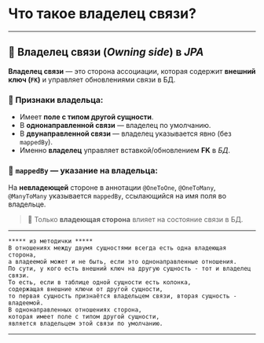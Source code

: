 # Что такое владелец связи?

---
## 🔗 Владелец связи (_Owning side_) в _JPA_
**Владелец связи** — это сторона ассоциации, которая содержит **внешний ключ (`FK`)** и управляет обновлениями связи в БД.

### 📌 Признаки владельца:
- Имеет **поле с типом другой сущности**.
- В **однонаправленной связи** — владелец по умолчанию.
- В **двунаправленной связи** — владелец указывается явно (без `mappedBy`).
- Именно **владелец** управляет вставкой/обновлением **FK** в _БД_.

### 🔄 `mappedBy` — указание на владельца:
На **невладеющей** стороне в аннотации `@OneToOne`, `@OneToMany`, `@ManyToMany` указывается `mappedBy`, ссылающийся на имя поля во владельце.

> 📌 Только **владеющая сторона** влияет на состояние связи в БД.

---

```
***** из методички *****
В отношениях между двумя сущностями всегда есть одна владеющая сторона, 
а владеемой может и не быть, если это однонаправленные отношения.
По сути, у кого есть внешний ключ на другую сущность - тот и владелец связи. 
То есть, если в таблице одной сущности есть колонка, 
содержащая внешние ключи от другой сущности, 
то первая сущность признаётся владельцем связи, вторая сущность - владеемой.
В однонаправленных отношениях сторона, 
которая имеет поле с типом другой сущности, 
является владельцем этой связи по умолчанию.
```

---
